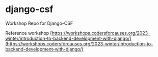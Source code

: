 # django-csf
Workshop Repo for Django-CSF

Reference workshop [https://workshops.codersforcauses.org/2023-winter/introduction-to-backend-development-with-django/](https://workshops.codersforcauses.org/2023-winter/introduction-to-backend-development-with-django/)